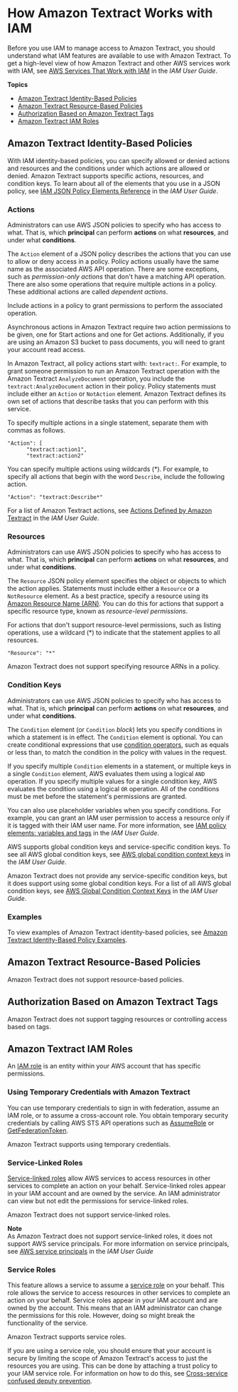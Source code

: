# How Amazon Textract Works with IAM<a name="security_iam_service-with-iam"></a>

Before you use IAM to manage access to Amazon Textract, you should understand what IAM features are available to use with Amazon Textract\. To get a high\-level view of how Amazon Textract and other AWS services work with IAM, see [AWS Services That Work with IAM](https://docs.aws.amazon.com/IAM/latest/UserGuide/reference_aws-services-that-work-with-iam.html) in the *IAM User Guide*\.

**Topics**
+ [Amazon Textract Identity\-Based Policies](#security_iam_service-with-iam-id-based-policies)
+ [Amazon Textract Resource\-Based Policies](#security_iam_service-with-iam-resource-based-policies)
+ [Authorization Based on Amazon Textract Tags](#security_iam_service-with-iam-tags)
+ [Amazon Textract IAM Roles](#security_iam_service-with-iam-roles)

## Amazon Textract Identity\-Based Policies<a name="security_iam_service-with-iam-id-based-policies"></a>

With IAM identity\-based policies, you can specify allowed or denied actions and resources and the conditions under which actions are allowed or denied\. Amazon Textract supports specific actions, resources, and condition keys\. To learn about all of the elements that you use in a JSON policy, see [IAM JSON Policy Elements Reference](https://docs.aws.amazon.com/IAM/latest/UserGuide/reference_policies_elements.html) in the *IAM User Guide*\.

### Actions<a name="security_iam_service-with-iam-id-based-policies-actions"></a>

Administrators can use AWS JSON policies to specify who has access to what\. That is, which **principal** can perform **actions** on what **resources**, and under what **conditions**\.

The `Action` element of a JSON policy describes the actions that you can use to allow or deny access in a policy\. Policy actions usually have the same name as the associated AWS API operation\. There are some exceptions, such as *permission\-only actions* that don't have a matching API operation\. There are also some operations that require multiple actions in a policy\. These additional actions are called *dependent actions*\.

Include actions in a policy to grant permissions to perform the associated operation\.

Asynchronous actions in Amazon Textract require two action permissions to be given, one for Start actions and one for Get actions\. Additionally, if you are using an Amazon S3 bucket to pass documents, you will need to grant your account read access\.

In Amazon Textract, all policy actions start with: `textract:`\. For example, to grant someone permission to run an Amazon Textract operation with the Amazon Textract `AnalyzeDocument` operation, you include the `textract:AnalyzeDocument` action in their policy\. Policy statements must include either an `Action` or `NotAction` element\. Amazon Textract defines its own set of actions that describe tasks that you can perform with this service\.

To specify multiple actions in a single statement, separate them with commas as follows\.

```
"Action": [
      "textract:action1",
      "textract:action2"
```

You can specify multiple actions using wildcards \(\*\)\. For example, to specify all actions that begin with the word `Describe`, include the following action\.

```
"Action": "textract:Describe*"
```



For a list of Amazon Textract actions, see [Actions Defined by Amazon Textract](https://docs.aws.amazon.com/IAM/latest/UserGuide/list_amazontextract.html#amazontextract-actions-as-permissions) in the *IAM User Guide*\.

### Resources<a name="security_iam_service-with-iam-id-based-policies-resources"></a>

Administrators can use AWS JSON policies to specify who has access to what\. That is, which **principal** can perform **actions** on what **resources**, and under what **conditions**\.

The `Resource` JSON policy element specifies the object or objects to which the action applies\. Statements must include either a `Resource` or a `NotResource` element\. As a best practice, specify a resource using its [Amazon Resource Name \(ARN\)](https://docs.aws.amazon.com/general/latest/gr/aws-arns-and-namespaces.html)\. You can do this for actions that support a specific resource type, known as *resource\-level permissions*\.

For actions that don't support resource\-level permissions, such as listing operations, use a wildcard \(\*\) to indicate that the statement applies to all resources\.

```
"Resource": "*"
```

Amazon Textract does not support specifying resource ARNs in a policy\.

### Condition Keys<a name="security_iam_service-with-iam-id-based-policies-conditionkeys"></a>

Administrators can use AWS JSON policies to specify who has access to what\. That is, which **principal** can perform **actions** on what **resources**, and under what **conditions**\.

The `Condition` element \(or `Condition` *block*\) lets you specify conditions in which a statement is in effect\. The `Condition` element is optional\. You can create conditional expressions that use [condition operators](https://docs.aws.amazon.com/IAM/latest/UserGuide/reference_policies_elements_condition_operators.html), such as equals or less than, to match the condition in the policy with values in the request\. 

If you specify multiple `Condition` elements in a statement, or multiple keys in a single `Condition` element, AWS evaluates them using a logical `AND` operation\. If you specify multiple values for a single condition key, AWS evaluates the condition using a logical `OR` operation\. All of the conditions must be met before the statement's permissions are granted\.

 You can also use placeholder variables when you specify conditions\. For example, you can grant an IAM user permission to access a resource only if it is tagged with their IAM user name\. For more information, see [IAM policy elements: variables and tags](https://docs.aws.amazon.com/IAM/latest/UserGuide/reference_policies_variables.html) in the *IAM User Guide*\. 

AWS supports global condition keys and service\-specific condition keys\. To see all AWS global condition keys, see [AWS global condition context keys](https://docs.aws.amazon.com/IAM/latest/UserGuide/reference_policies_condition-keys.html) in the *IAM User Guide*\.

Amazon Textract does not provide any service\-specific condition keys, but it does support using some global condition keys\. For a list of all AWS global condition keys, see [AWS Global Condition Context Keys](https://docs.aws.amazon.com/IAM/latest/UserGuide/reference_policies_condition-keys.html) in the *IAM User Guide*\.

### Examples<a name="security_iam_service-with-iam-id-based-policies-examples"></a>



To view examples of Amazon Textract identity\-based policies, see [Amazon Textract Identity\-Based Policy Examples](security_iam_id-based-policy-examples.md)\.

## Amazon Textract Resource\-Based Policies<a name="security_iam_service-with-iam-resource-based-policies"></a>

Amazon Textract does not support resource\-based policies\.

## Authorization Based on Amazon Textract Tags<a name="security_iam_service-with-iam-tags"></a>

Amazon Textract does not support tagging resources or controlling access based on tags\.

## Amazon Textract IAM Roles<a name="security_iam_service-with-iam-roles"></a>

An [IAM role](https://docs.aws.amazon.com/IAM/latest/UserGuide/id_roles.html) is an entity within your AWS account that has specific permissions\.

### Using Temporary Credentials with Amazon Textract<a name="security_iam_service-with-iam-roles-tempcreds"></a>

You can use temporary credentials to sign in with federation, assume an IAM role, or to assume a cross\-account role\. You obtain temporary security credentials by calling AWS STS API operations such as [AssumeRole](https://docs.aws.amazon.com/STS/latest/APIReference/API_AssumeRole.html) or [GetFederationToken](https://docs.aws.amazon.com/STS/latest/APIReference/API_GetFederationToken.html)\. 

Amazon Textract supports using temporary credentials\. 

### Service\-Linked Roles<a name="security_iam_service-with-iam-roles-service-linked"></a>

[Service\-linked roles](https://docs.aws.amazon.com/IAM/latest/UserGuide/id_roles_terms-and-concepts.html#iam-term-service-linked-role) allow AWS services to access resources in other services to complete an action on your behalf\. Service\-linked roles appear in your IAM account and are owned by the service\. An IAM administrator can view but not edit the permissions for service\-linked roles\.

Amazon Textract does not support service\-linked roles\.

**Note**  
As Amazon Textract does not support service\-linked roles, it does not support AWS service principals\. For more information on service principals, see [AWS service principals](https://docs.aws.amazon.com/IAM/latest/UserGuide/reference_policies_elements_principal.html#principal-services) in the *IAM User Guide*

### Service Roles<a name="security_iam_service-with-iam-roles-service"></a>

This feature allows a service to assume a [service role](https://docs.aws.amazon.com/IAM/latest/UserGuide/id_roles_terms-and-concepts.html#iam-term-service-role) on your behalf\. This role allows the service to access resources in other services to complete an action on your behalf\. Service roles appear in your IAM account and are owned by the account\. This means that an IAM administrator can change the permissions for this role\. However, doing so might break the functionality of the service\.

Amazon Textract supports service roles\. 

If you are using a service role, you should ensure that your account is secure by limiting the scope of Amazon Textract's access to just the resources you are using\. This can be done by attaching a trust policy to your IAM service role\. For information on how to do this, see [Cross\-service confused deputy prevention](https://docs.aws.amazon.com/textract/latest/dg/cross-service-confused-deputy-prevention.html)\.